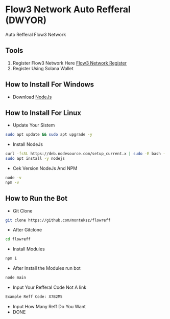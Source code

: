# Flow3 Network Auto Refferal (DWYOR)
Auto Refferal Flow3 Network
## Tools
1. Register Flow3 Network Here [Flow3 Network Register](https://dashboard.flow3.tech?ref=ae4ewDGj4)
2. Register Using Solana Wallet
## How to Install For Windows
- Download [NodeJs](https://nodejs.org/en/download)
## How to Install For Linux
- Update Your Sistem
```bash
sudo apt update && sudo apt upgrade -y
```
- Install NodeJs
```bash
curl -fsSL https://deb.nodesource.com/setup_current.x | sudo -E bash -
sudo apt install -y nodejs
```
- Cek Version NodeJs And NPM
```bash
node -v
npm -v
```
## How to Run the Bot
- Git Clone
```bash
git clone https://github.com/monteksz/flowreff
```
- After Gitclone
```bash
cd flowreff
```
- Install Modules
```bash
npm i
```
- After Install the Modules run bot
```bash
node main
```
- Input Your Refferal Code Not A link
```bash
Example Reff Code: X7B2M5
```
- Input How Many Reff Do You Want
- DONE
